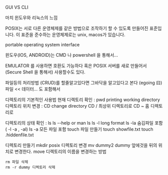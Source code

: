 GUI  VS  CLI

마치 윈도우와 리눅스의 느낌

POSIX는 서로 다른 운영체제를 같은 방법으로 조작하기 할 수 있도록 만들어진 표준입니다. 이 표준을 준수하는 운영체제로는 unix, macos가 있습니다.

portable operating system interface

윈도우(IOS, ANDROID)는 CMD 나 powershell 을 통해서... 

EMULATOR 를 사용하면 호환도 가능하다 혹은 POSIX 서버를 새로 만들어서 (Secure Shell 을 통해서) 사용할수도 있다. 

파일등의 처리방법 (CRUD)를 할줄알고있다면 그바닥을 알고있다고 본다 (egoing 曰)
파일 << 데이터... 도 포함해서 

디렉토리의 기본적인 사용법
현재 디렉토리 확인 : pwd  printing working directory
디렉토리 위치 변경 : CD change directory
    CD / 최상위 디렉토리로
    CD ~ 홈 디렉토리로
    
디렉토리의 상태 확인 : ls
    ls --help  or man ls
    ls -l   long format
    ls -la  숨김파일 포함 ( -l -a , -al)
    ls -a   모든 파일 포함
    touch 파일 만들기
     touch showfile.txt
     touch .hiddenfile.txt
     
디렉토리 만들기 
    mkdir posix
디렉토리 변경
    mv dummy2 dummy 앞에것을 뒤의 위치로 변경한다. 
    move 디렉토리의 이름을 변경하는 방법
    
    rm 파일 삭제
    rm -r dummy 디렉토리 삭제
    
    
    
    
    
    